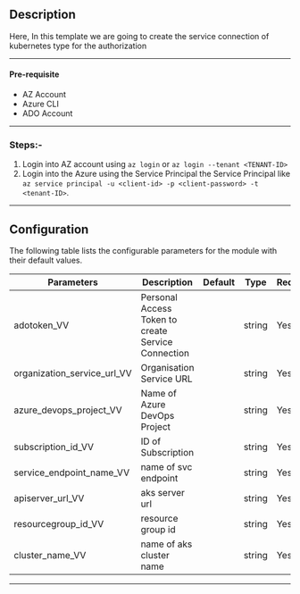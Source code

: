 ## Description

Here, In this template we are going to create the service connection of kubernetes type for the authorization

---

#### Pre-requisite

* AZ Account
* Azure CLI
* ADO Account

---

### Steps:-
1. Login into AZ account using `az login` or `az login --tenant <TENANT-ID>`
2. Login into the Azure using the Service Principal the Service Principal like `az service principal -u <client-id> -p <client-password> -t <tenant-ID>`.

---
 
## Configuration

The following table lists the configurable parameters for the module with their default values.

| Parameters                   | Description                                        | Default  | Type    | Required |
|------------------------------|----------------------------------------------------|----------|---------|----------|
| adotoken_VV                  | Personal Access Token to create Service Connection |          | string  | Yes      |  
| organization_service_url_VV  | Organisation Service URL                           |          | string  | Yes      |  
| azure_devops_project_VV      | Name of Azure DevOps Project                       |          | string  | Yes      |
| subscription_id_VV           | ID of Subscription                                 |          | string  | Yes      |
| service_endpoint_name_VV     | name of svc endpoint                               |          | string  | Yes      |
| apiserver_url_VV             | aks server url                                     |          | string  | Yes      |
| resourcegroup_id_VV          | resource group id                                  |          | string  | Yes      |
| cluster_name_VV              | name of aks cluster name                           |          | string  | Yes      |

---
